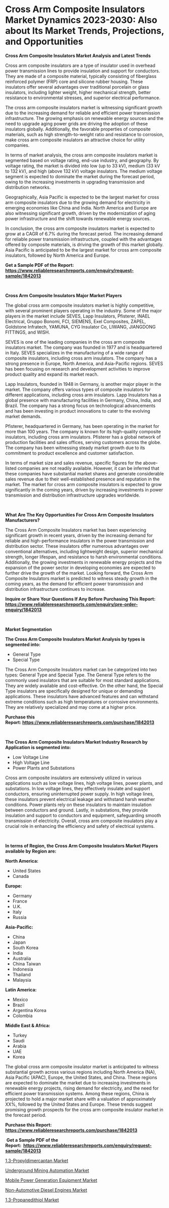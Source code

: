 <p><h1>Cross Arm Composite Insulators Market Dynamics 2023-2030: Also about Its Market Trends, Projections, and Opportunities</h1></p><p><strong>Cross Arm Composite Insulators Market Analysis and Latest Trends</strong></p>
<p><p>Cross arm composite insulators are a type of insulator used in overhead power transmission lines to provide insulation and support for conductors. They are made of a composite material, typically consisting of fiberglass reinforced polymer (FRP) core and silicone rubber housing. These insulators offer several advantages over traditional porcelain or glass insulators, including lighter weight, higher mechanical strength, better resistance to environmental stresses, and superior electrical performance.</p><p>The cross arm composite insulators market is witnessing significant growth due to the increasing demand for reliable and efficient power transmission infrastructure. The growing emphasis on renewable energy sources and the need to upgrade aging power grids are driving the adoption of these insulators globally. Additionally, the favorable properties of composite materials, such as high strength-to-weight ratio and resistance to corrosion, make cross arm composite insulators an attractive choice for utility companies.</p><p>In terms of market analysis, the cross arm composite insulators market is segmented based on voltage rating, end-use industry, and geography. By voltage rating, the market is divided into low (up to 33 kV), medium (33 kV to 132 kV), and high (above 132 kV) voltage insulators. The medium voltage segment is expected to dominate the market during the forecast period, owing to the increasing investments in upgrading transmission and distribution networks.</p><p>Geographically, Asia Pacific is expected to be the largest market for cross arm composite insulators due to the growing demand for electricity in emerging economies like China and India. North America and Europe are also witnessing significant growth, driven by the modernization of aging power infrastructure and the shift towards renewable energy sources.</p><p>In conclusion, the cross arm composite insulators market is expected to grow at a CAGR of 6.7% during the forecast period. The increasing demand for reliable power transmission infrastructure, coupled with the advantages offered by composite materials, is driving the growth of this market globally. Asia Pacific is anticipated to be the largest market for cross arm composite insulators, followed by North America and Europe.</p></p>
<p><strong>Get a Sample PDF of the Report:&nbsp; <a href="https://www.reliableresearchreports.com/enquiry/request-sample/1842013">https://www.reliableresearchreports.com/enquiry/request-sample/1842013</a></strong></p>
<p>&nbsp;</p>
<p><strong>Cross Arm Composite Insulators Major Market Players</strong></p>
<p><p>The global cross arm composite insulators market is highly competitive, with several prominent players operating in the industry. Some of the major players in the market include SEVES, Lapp Insulators, Pfisterer, INAEL Electrical, Gruppo Bonomi, FCI, SIEMENS, Exel Composites, ZAPEL, Goldstone Infratech, YAMUNA, CYG Insulator Co, LIWANG, JIANGDONG FITTINGS, and WISH.</p><p>SEVES is one of the leading companies in the cross arm composite insulators market. The company was founded in 1977 and is headquartered in Italy. SEVES specializes in the manufacturing of a wide range of composite insulators, including cross arm insulators. The company has a strong presence in Europe, North America, and Asia-Pacific regions. SEVES has been focusing on research and development activities to improve product quality and expand its market reach. </p><p>Lapp Insulators, founded in 1948 in Germany, is another major player in the market. The company offers various types of composite insulators for different applications, including cross arm insulators. Lapp Insulators has a global presence with manufacturing facilities in Germany, China, India, and Brazil. The company has a strong focus on technological advancements and has been investing in product innovations to cater to the evolving market demands.</p><p>Pfisterer, headquartered in Germany, has been operating in the market for more than 100 years. The company is known for its high-quality composite insulators, including cross arm insulators. Pfisterer has a global network of production facilities and sales offices, serving customers across the globe. The company has been witnessing steady market growth due to its commitment to product excellence and customer satisfaction.</p><p>In terms of market size and sales revenue, specific figures for the above-listed companies are not readily available. However, it can be inferred that these companies have substantial market shares and generate considerable sales revenue due to their well-established presence and reputation in the market. The market for cross arm composite insulators is expected to grow significantly in the coming years, driven by increasing investments in power transmission and distribution infrastructure upgrades worldwide.</p></p>
<p>&nbsp;</p>
<p><strong>What Are The Key Opportunities For Cross Arm Composite Insulators Manufacturers?</strong></p>
<p><p>The Cross Arm Composite Insulators market has been experiencing significant growth in recent years, driven by the increasing demand for reliable and high-performance insulators in the power transmission and distribution sector. These insulators offer numerous advantages over conventional alternatives, including lightweight design, superior mechanical strength, longer lifespan, and resistance to harsh environmental conditions. Additionally, the growing investments in renewable energy projects and the expansion of the power sector in developing economies are expected to further drive the growth of the market. Looking forward, the Cross Arm Composite Insulators market is predicted to witness steady growth in the coming years, as the demand for efficient power transmission and distribution infrastructure continues to increase.</p></p>
<p><strong>Inquire or Share Your Questions If Any Before Purchasing This Report: <a href="https://www.reliableresearchreports.com/enquiry/pre-order-enquiry/1842013">https://www.reliableresearchreports.com/enquiry/pre-order-enquiry/1842013</a></strong></p>
<p>&nbsp;</p>
<p><strong>Market Segmentation</strong></p>
<p><strong>The Cross Arm Composite Insulators Market Analysis by types is segmented into:</strong></p>
<p><ul><li>General Type</li><li>Special Type</li></ul></p>
<p><p>The Cross Arm Composite Insulators market can be categorized into two types: General Type and Special Type. The General Type refers to the commonly used insulators that are suitable for most standard applications. They are widely available and cost-effective. On the other hand, the Special Type insulators are specifically designed for unique or demanding applications. These insulators have advanced features and can withstand extreme conditions such as high temperatures or corrosive environments. They are relatively specialized and may come at a higher price.</p></p>
<p><strong>Purchase this Report:&nbsp;<a href="https://www.reliableresearchreports.com/purchase/1842013">https://www.reliableresearchreports.com/purchase/1842013</a></strong></p>
<p>&nbsp;</p>
<p><strong>The Cross Arm Composite Insulators Market Industry Research by Application is segmented into:</strong></p>
<p><ul><li>Low Voltage Line</li><li>High Voltage Line</li><li>Power Plants and Substations</li></ul></p>
<p><p>Cross arm composite insulators are extensively utilized in various applications such as low voltage lines, high voltage lines, power plants, and substations. In low voltage lines, they effectively insulate and support conductors, ensuring uninterrupted power supply. In high voltage lines, these insulators prevent electrical leakage and withstand harsh weather conditions. Power plants rely on these insulators to maintain insulation between conductors and ground. Lastly, in substations, they provide insulation and support to conductors and equipment, safeguarding smooth transmission of electricity. Overall, cross arm composite insulators play a crucial role in enhancing the efficiency and safety of electrical systems.</p></p>
<p>&nbsp;</p>
<p><strong>In terms of Region, the Cross Arm Composite Insulators Market Players available by Region are:</strong></p>
<p>
    <p> <strong> North America: </strong>
        <ul>
            <li>United States</li>
            <li>Canada</li>
        </ul>
        </p> 
    <p> <strong> Europe: </strong>
        <ul>
            <li>Germany</li>
            <li>France</li>
            <li>U.K.</li>
            <li>Italy</li>
            <li>Russia</li>
        </ul>
        </p> 
    <p> <strong> Asia-Pacific: </strong>
        <ul>
            <li>China</li>
            <li>Japan</li>
            <li>South Korea</li>
            <li>India</li>
            <li>Australia</li>
            <li>China Taiwan</li>
            <li>Indonesia</li>
            <li>Thailand</li>
            <li>Malaysia</li>
        </ul>
        </p> 
    <p> <strong> Latin America: </strong>
        <ul>
            <li>Mexico</li>
            <li>Brazil</li>
            <li>Argentina Korea</li>
            <li>Colombia</li>
        </ul>
        </p> 
    <p> <strong> Middle East & Africa: </strong>
        <ul>
            <li>Turkey</li>
            <li>Saudi</li>
            <li>Arabia</li>
            <li>UAE</li>
            <li>Korea</li>
        </ul>
    </p>
    </p>
<p><p>The global cross arm composite insulator market is anticipated to witness substantial growth across various regions including North America (NA), Asia Pacific (APAC), Europe, the United States, and China. These regions are expected to dominate the market due to increasing investments in renewable energy projects, rising demand for electricity, and the need for efficient power transmission systems. Among these regions, China is projected to hold a major market share with a valuation of approximately XX%, followed by the United States and Europe. These trends suggest promising growth prospects for the cross arm composite insulator market in the forecast period.</p></p>
<p><strong>Purchase this Report: <a href="https://www.reliableresearchreports.com/purchase/1842013">https://www.reliableresearchreports.com/purchase/1842013</a></strong></p>
<p>&nbsp;<strong>Get a Sample PDF of the Report:&nbsp;&nbsp;<a href="https://www.reliableresearchreports.com/enquiry/request-sample/1842013">https://www.reliableresearchreports.com/enquiry/request-sample/1842013</a></strong></p>
<p><strong></strong></p>
<p><p><a href="https://medium.com/@jasperkuhic2023/1-3-propyldimercaptan-market-outlook-industry-overview-and-forecast-2023-to-2030-9826568f2f00">1,3-Propyldimercaptan Market</a></p><p><a href="https://www.linkedin.com/pulse/underground-mining-automation-market-challenges/">Underground Mining Automation Market</a></p><p><a href="https://www.linkedin.com/pulse/mobile-power-generation-equipment-market-size-share-amp-trends/">Mobile Power Generation Equipment Market</a></p><p><a href="https://www.linkedin.com/pulse/non-automotive-diesel-engines-market-size-share-global/">Non-Automotive Diesel Engines Market</a></p><p><a href="https://medium.com/@nicosmitham/1-3-propanedithiol-market-research-report-its-history-and-forecast-2023-to-2030-22e8090d46f5">1,3-Propanedithiol Market</a></p></p>